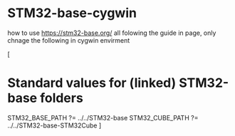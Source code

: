 # STM32-base-cygwin
how to use https://stm32-base.org/
all folowing the guide in page, only chnage the following in cygwin envirment

[
# Standard values for (linked) STM32-base folders
STM32_BASE_PATH   ?= ../../STM32-base 
STM32_CUBE_PATH   ?= ../../STM32-base-STM32Cube
]
